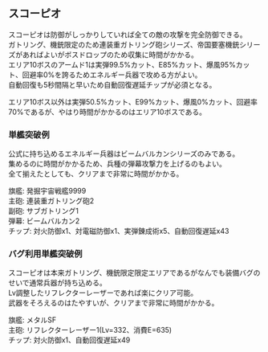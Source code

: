 ## スコーピオ

スコーピオは防御がしっかりしていれば全ての敵の攻撃を完全防御できる。  
ガトリング、機銃限定のため連装重ガトリング砲シリーズ、帝国要塞機銃シリーズがあればよいがボスドロップのため収集に時間がかかる。  
エリア10ボスのアームド1は実弾99.5%カット、E85%カット、爆風95%カット、回避率0%を誇るためエネルギー兵器で攻める方がよい。  
自動回復も5秒間隔と早いため自動回復遅延チップが必須となる。  

エリア10ボス以外は実弾50.5%カット、E99%カット、爆風0%カット、回避率70%であるが、やはり時間がかかるのはエリア10ボスである。  

### 単艦突破例

公式に持ち込めるエネルギー兵器はビームバルカンシリーズのみである。  
集めるのに時間がかかるため、兵種の弾幕攻撃力を上げるのもよい。  
全て揃えたとしても、クリアまで非常に時間がかかる。  

旗艦: 発掘宇宙戦艦9999  
主砲: 連装重ガトリング砲2  
副砲: サブガトリング1  
弾幕: ビームバルカン2  
チップ: 対火防御x1、対電磁防御x1、実弾錬成術x5、自動回復遅延x43  

### バグ利用単艦突破例

スコーピオは本来ガトリング、機銃限定限定エリアであるがなんでも装備バグのせいで通常兵器が持ち込める。  
Lv調整したリフレクターレーザーであれば楽にクリア可能。  
武器をそろえるのはたやすいが、クリアまで非常に時間がかかる。  

旗艦: メタルSF  
主砲: リフレクターレーザー1(Lv=332、消費E=635)  
チップ: 対火防御x1、自動回復遅延x49  
